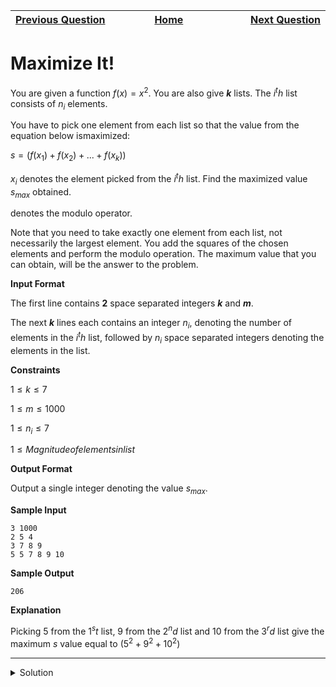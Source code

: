 | <img width=1000>[Previous Question](https://github.com/Kevin-Lago/python-hackerrank-solutions/tree/main/src/)</img> | <img width=1000>[Home](https://github.com/Kevin-Lago/python-hackerrank-solutions)</img> | <img width=1000>[Next Question](https://github.com/Kevin-Lago/python-hackerrank-solutions/tree/main/src/)</img> |
|:---|:---:|---:|

# Maximize It!

You are given a function $f(x) = x^2$. You are also give ___k___ lists. The $i^th$ list consists of $n_{i}$ elements.

You have to pick one element from each list so that the value from the equation below ismaximized:

$s = (f(x_{1}) + f(x_{2}) + ... + f(x_{k})) % m$

$x_{i}$ denotes the element picked from the $i^th$ list. Find the maximized value $s_{max}$ obtained.

$%$ denotes the modulo operator.

Note that you need to take exactly one element from each list, not necessarily the largest element. You add the squares of the chosen elements and perform the modulo operation. The maximum value that you can obtain, will be the answer to the problem.

__Input Format__

The first line contains __2__ space separated integers ___k___ and ___m___.

The next ___k___ lines each contains an integer $n_{i}$, denoting the number of elements in the $i^th$ list, followed by $n_{i}$ space separated integers denoting the elements in the list.

__Constraints__

$1 \le k \le 7$

$1 \le m \le 1000$

$1 \le n_{i} \le 7$

$1 \le Magnitude of elements in list$

__Output Format__

Output a single integer denoting the value $s_{max}$.

__Sample Input__

```
3 1000
2 5 4
3 7 8 9 
5 5 7 8 9 10 
```

__Sample Output__

```
206
```

__Explanation__

Picking $5$ from the $1^st$ list, $9$ from the $2^nd$ list and $10$ from the $3^rd$ list give the maximum $s$ value equal to $(5^2 + 9^2 + 10^2) % 1000 = 206$

---

<details><summary>Solution</summary>
    
```python

```
</details>